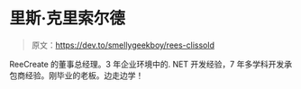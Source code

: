 # 里斯·克里索尔德

> 原文：<https://dev.to/smellygeekboy/rees-clissold>

ReeCreate 的董事总经理。3 年企业环境中的. NET 开发经验，7 年多学科开发承包商经验。刚毕业的老板。边走边学！